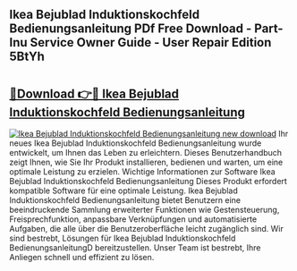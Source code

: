 ## Ikea Bejublad Induktionskochfeld Bedienungsanleitung PDf Free Download - Part-Inu Service Owner Guide - User Repair Edition 5BtYh

# <h2><a href="http://df1kzsq.blite.top/?on=Ikea+Bejublad+Induktionskochfeld+Bedienungsanleitung">🔗Download 👉🔴 Ikea Bejublad Induktionskochfeld Bedienungsanleitung</a></h2>

[![Ikea Bejublad Induktionskochfeld Bedienungsanleitung new download](https://i.imgur.com/lujVjoI.png)](http://df1kzsq.blite.top/?on=Ikea+Bejublad+Induktionskochfeld+Bedienungsanleitung)
Ihr neues Ikea Bejublad Induktionskochfeld Bedienungsanleitung wurde entwickelt, um Ihnen das Leben zu erleichtern. Dieses Benutzerhandbuch zeigt Ihnen, wie Sie Ihr Produkt installieren, bedienen und warten, um eine optimale Leistung zu erzielen. Wichtige Informationen zur Software Ikea Bejublad Induktionskochfeld Bedienungsanleitung Dieses Produkt erfordert kompatible Software für eine optimale Leistung. Ikea Bejublad Induktionskochfeld Bedienungsanleitung bietet Benutzern eine beeindruckende Sammlung erweiterter Funktionen wie Gestensteuerung, Freisprechfunktion, anpassbare Verknüpfungen und automatisierte Aufgaben, die alle über die Benutzeroberfläche leicht zugänglich sind. Wir sind bestrebt, Lösungen für Ikea Bejublad Induktionskochfeld BedienungsanleitungD bereitzustellen. Unser Team ist bestrebt, Ihre Anliegen schnell und effizient zu lösen.
